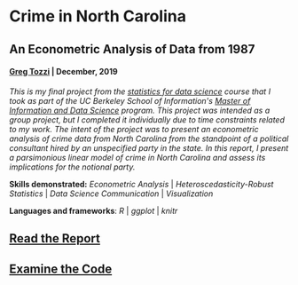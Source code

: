 # Crime in North Carolina
## An Econometric Analysis of Data from 1987

#### [Greg Tozzi](https://www.linkedin.com/in/gregorytozzi/) | December, 2019

*This is my final project from the [statistics for data science](https://www.ischool.berkeley.edu/courses/datasci/203) course that I took as part of the UC Berkeley School of Information's [Master of Information and Data Science](https://datascience.berkeley.edu) program.  This project was intended as a group project, but I completed it individually due to time constraints related to my work.  The intent of the project was to present an econometric analysis of crime data from North Carolina from the standpoint of a political consultant hired by an unspecified party in the state.  In this report, I present a parsimonious linear model of crime in North Carolina and assess its implications for the notional party.*


**Skills demonstrated:** *Econometric Analysis* | *Heteroscedasticity-Robust Statistics* | *Data Science Communication* | *Visualization*

**Languages and frameworks**: *R* | *ggplot* | *knitr*

## [Read the Report](https://github.com/gregtozzi/north_carolina_crime/blob/master/north_carolina_crime.pdf)

## [Examine the Code](https://github.com/gregtozzi/north_carolina_crime/blob/master/north_carolina_crime.Rmd)
